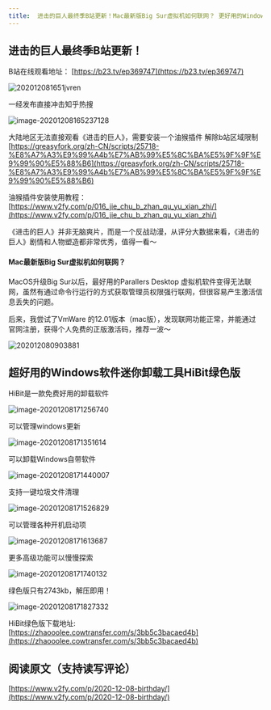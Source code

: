 ```yaml
---
title:  进击的巨人最终季B站更新！Mac最新版Big Sur虚拟机如何联网？ 更好用的Windows软件卸载工具HiBit绿色版
---
```


## 进击的巨人最终季B站更新！

B站在线观看地址： [https://b23.tv/ep369747](https://b23.tv/ep369747)



![202012081651jvren](https://www.v2fy.com/asset/0i/jikemiji/jikemiji-md/2020-12-08-birthday.assets/202012081651jvren.png)

一经发布直接冲击知乎热搜

![image-20201208165237128](https://www.v2fy.com/asset/0i/jikemiji/jikemiji-md/2020-12-08-birthday.assets/image-20201208165237128.png)



大陆地区无法直接观看《进击的巨人》，需要安装一个油猴插件 解除b站区域限制  [https://greasyfork.org/zh-CN/scripts/25718-%E8%A7%A3%E9%99%A4b%E7%AB%99%E5%8C%BA%E5%9F%9F%E9%99%90%E5%88%B6](https://greasyfork.org/zh-CN/scripts/25718-%E8%A7%A3%E9%99%A4b%E7%AB%99%E5%8C%BA%E5%9F%9F%E9%99%90%E5%88%B6)


油猴插件安装使用教程：[https://www.v2fy.com/p/016_jie_chu_b_zhan_qu_yu_xian_zhi/](https://www.v2fy.com/p/016_jie_chu_b_zhan_qu_yu_xian_zhi/)



《进击的巨人》并非无脑爽片，而是一个反战动漫，从评分大数据来看，《进击的巨人》剧情和人物塑造都非常优秀，值得一看～



#### Mac最新版Big Sur虚拟机如何联网？

MacOS升级Big Sur以后，最好用的Parallers Desktop 虚拟机软件变得无法联网，虽然有通过命令行运行的方式获取管理员权限强行联网，但很容易产生激活信息丢失的问题。

后来，我尝试了VmWare 的12.01版本（mac版），发现联网功能正常，并能通过官网注册，获得个人免费的正版激活码，推荐一波～



![202012080903881](https://www.v2fy.com/asset/0i/jikemiji/jikemiji-md/2020-12-08-birthday.assets/202012080903881.png)



## 超好用的Windows软件迷你卸载工具HiBit绿色版

HiBit是一款免费好用的卸载软件

![image-20201208171256740](https://www.v2fy.com/asset/0i/jikemiji/jikemiji-md/2020-12-08-birthday.assets/image-20201208171256740.png)

可以管理windows更新

![image-20201208171351614](https://www.v2fy.com/asset/0i/jikemiji/jikemiji-md/2020-12-08-birthday.assets/image-20201208171351614.png)

可以卸载Windows自带软件

![image-20201208171440007](https://www.v2fy.com/asset/0i/jikemiji/jikemiji-md/2020-12-08-birthday.assets/image-20201208171440007.png)



支持一键垃圾文件清理



![image-20201208171526829](https://www.v2fy.com/asset/0i/jikemiji/jikemiji-md/2020-12-08-birthday.assets/image-20201208171526829.png)





可以管理各种开机启动项



![image-20201208171613687](https://www.v2fy.com/asset/0i/jikemiji/jikemiji-md/2020-12-08-birthday.assets/image-20201208171613687.png)





更多高级功能可以慢慢探索



![image-20201208171740132](https://www.v2fy.com/asset/0i/jikemiji/jikemiji-md/2020-12-08-birthday.assets/image-20201208171740132.png)



绿色版只有2743kb，解压即用！



![image-20201208171827332](https://www.v2fy.com/asset/0i/jikemiji/jikemiji-md/2020-12-08-birthday.assets/image-20201208171827332.png)

HiBit绿色版下载地址:  [https://zhaooolee.cowtransfer.com/s/3bb5c3bacaed4b](https://zhaooolee.cowtransfer.com/s/3bb5c3bacaed4b)



## 阅读原文（支持读写评论）

[https://www.v2fy.com/p/2020-12-08-birthday/](https://www.v2fy.com/p/2020-12-08-birthday/)




